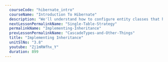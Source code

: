 ```yaml
---
  courseCode: "hibernate_intro"
  courseName: "Introduction To Hibernate"
  description: "We'll understand how to configure entity classes that have an inheritance hierarchy."
  nextLessonPermalinkName: "Single-Table-Strategy"
  permalinkName: "Implementing-Inheritance"
  prevLessonPermalinkName: "CascadeTypes-and-Other-Things"
  title: "Implementing Inheritance"
  unitSlNo: "3.8"
  youtube: "Zj1mRWfhx_Y"
  duration: 899
---
```

